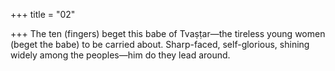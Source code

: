 +++
title = "02"

+++
The ten (fingers) beget this babe of Tvaṣṭar—the tireless young women  (beget the babe) to be carried about.
Sharp-faced, self-glorious, shining widely among the peoples—him do  they lead around.